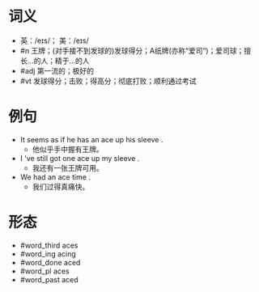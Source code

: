 # 词义
- 英：/eɪs/； 美：/eɪs/
- #n 王牌；(对手接不到发球的)发球得分；A纸牌(亦称“爱司”)；爱司球；擅长…的人；精于…的人
- #adj 第一流的；极好的
- #vt 发球得分；击败；得高分；彻底打败；顺利通过考试
# 例句
- It seems as if he has an ace up his sleeve .
	- 他似乎手中握有王牌。
- I 've still got one ace up my sleeve .
	- 我还有一张王牌可用。
- We had an ace time .
	- 我们过得真痛快。
# 形态
- #word_third aces
- #word_ing acing
- #word_done aced
- #word_pl aces
- #word_past aced
